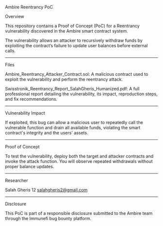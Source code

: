 Ambire Reentrancy PoC

Overview

This repository contains a Proof of Concept (PoC) for a Reentrancy vulnerability discovered in the Ambire smart contract system.

The vulnerability allows an attacker to recursively withdraw funds by exploiting the contract’s failure to update user balances before external calls.


---

Files

Ambire_Reentrancy_Attacker_Contract.sol:
A malicious contract used to exploit the vulnerability and perform the reentrancy attack.

Swisstronik_Reentrancy_Report_SalahGheris_Humanized.pdf:
A full professional report detailing the vulnerability, its impact, reproduction steps, and fix recommendations.



---

Vulnerability Impact

If exploited, this bug can allow a malicious user to repeatedly call the vulnerable function and drain all available funds, violating the smart contract's integrity and the users' assets.


---

Proof of Concept

To test the vulnerability, deploy both the target and attacker contracts and invoke the attack function. You will observe repeated withdrawals without proper balance updates.


---

Researcher

Salah Gheris 12
salahgheris2@gmail.com


---

Disclosure

This PoC is part of a responsible disclosure submitted to the Ambire team through the Immunefi bug bounty platform.

